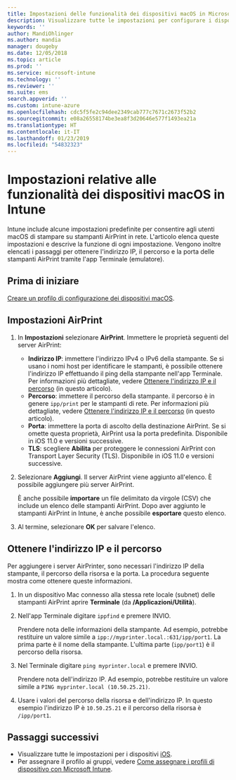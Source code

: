 ```yaml
---
title: Impostazioni delle funzionalità dei dispositivi macOS in Microsoft Intune - Azure | Microsoft Docs
description: Visualizzare tutte le impostazioni per configurare i dispositivi macOS per AirPrint in Microsoft Intune. Vedere anche i passaggi per ottenere l'indirizzo IP, il percorso e le impostazioni della porta di un server AirPrint in rete. Usare queste impostazioni in un profilo di configurazione del dispositivo per configurare i dispositivi macOS per l'uso dei server AirPrint nella rete.
keywords: ''
author: MandiOhlinger
ms.author: mandia
manager: dougeby
ms.date: 12/05/2018
ms.topic: article
ms.prod: ''
ms.service: microsoft-intune
ms.technology: ''
ms.reviewer: ''
ms.suite: ems
search.appverid: ''
ms.custom: intune-azure
ms.openlocfilehash: cdc5f5fe2c94dee2349cab777c7671c2673f52b2
ms.sourcegitcommit: e08a26558174be3ea8f3d20646e577f1493ea21a
ms.translationtype: HT
ms.contentlocale: it-IT
ms.lasthandoff: 01/23/2019
ms.locfileid: "54832323"
---
```

# <a name="macos-device-feature-settings-in-intune"></a>Impostazioni relative alle funzionalità dei dispositivi macOS in Intune

Intune include alcune impostazioni predefinite per consentire agli utenti macOS di stampare su stampanti AirPrint in rete. L'articolo elenca queste impostazioni e descrive la funzione di ogni impostazione. Vengono inoltre elencati i passaggi per ottenere l'indirizzo IP, il percorso e la porta delle stampanti AirPrint tramite l'app Terminale (emulatore).

## <a name="before-you-begin"></a>Prima di iniziare

[Creare un profilo di configurazione dei dispositivi macOS](device-features-configure.md).

## <a name="airprint-settings"></a>Impostazioni AirPrint

1. In **Impostazioni** selezionare **AirPrint**. Immettere le proprietà seguenti del server AirPrint:

    - **Indirizzo IP**: immettere l'indirizzo IPv4 o IPv6 della stampante. Se si usano i nomi host per identificare le stampanti, è possibile ottenere l'indirizzo IP effettuando il ping della stampante nell'app Terminale. Per informazioni più dettagliate, vedere [Ottenere l'indirizzo IP e il percorso](#get-the-ip-address-and-path) (in questo articolo).
    - **Percorso**: immettere il percorso della stampante. il percorso è in genere `ipp/print` per le stampanti di rete. Per informazioni più dettagliate, vedere [Ottenere l'indirizzo IP e il percorso](#get-the-ip-address-and-path) (in questo articolo).
    - **Porta**: immettere la porta di ascolto della destinazione AirPrint. Se si omette questa proprietà, AirPrint usa la porta predefinita. Disponibile in iOS 11.0 e versioni successive.
    - **TLS**: scegliere **Abilita** per proteggere le connessioni AirPrint con Transport Layer Security (TLS). Disponibile in iOS 11.0 e versioni successive.

2. Selezionare **Aggiungi**. Il server AirPrint viene aggiunto all'elenco. È possibile aggiungere più server AirPrint.

    È anche possibile **importare** un file delimitato da virgole (CSV) che include un elenco delle stampanti AirPrint. Dopo aver aggiunto le stampanti AirPrint in Intune, è anche possibile **esportare** questo elenco.

3. Al termine, selezionare **OK** per salvare l'elenco.

## <a name="get-the-ip-address-and-path"></a>Ottenere l'indirizzo IP e il percorso

Per aggiungere i server AirPrinter, sono necessari l'indirizzo IP della stampante, il percorso della risorsa e la porta. La procedura seguente mostra come ottenere queste informazioni.

1. In un dispositivo Mac connesso alla stessa rete locale (subnet) delle stampanti AirPrint aprire **Terminale** (da **/Applicazioni/Utilità**).
2. Nell'app Terminale digitare `ippfind` e premere INVIO.

    Prendere nota delle informazioni della stampante. Ad esempio, potrebbe restituire un valore simile a `ipp://myprinter.local.:631/ipp/port1`. La prima parte è il nome della stampante. L'ultima parte (`ipp/port1`) è il percorso della risorsa.

3. Nel Terminale digitare `ping myprinter.local` e premere INVIO.

   Prendere nota dell'indirizzo IP. Ad esempio, potrebbe restituire un valore simile a `PING myprinter.local (10.50.25.21)`.

4. Usare i valori del percorso della risorsa e dell'indirizzo IP. In questo esempio l'indirizzo IP è `10.50.25.21` e il percorso della risorsa è `/ipp/port1`.

## <a name="next-steps"></a>Passaggi successivi

- Visualizzare tutte le impostazioni per i dispositivi [iOS](ios-device-features-settings.md).
- Per assegnare il profilo ai gruppi, vedere [Come assegnare i profili di dispositivo con Microsoft Intune](device-profile-assign.md).